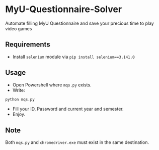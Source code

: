 # MyU-Questionnaire-Solver
Automate filling MyU Questionnaire and save your precious time to play video games

## Requirements
- Install `selenium` module via `pip install selenium==3.141.0`

## Usage
- Open Powershell where `mqs.py` exists.
- Write:
```bash
python mqs.py
```
- Fill your ID, Password and current year and semester.
- Enjoy.

## Note
Both `mqs.py` and `chromedriver.exe` must exist in the same destination.
